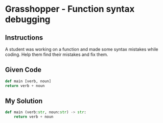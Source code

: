 # Grasshopper - Function syntax debugging

## Instructions

A student was working on a function and made some syntax mistakes while coding. Help them find their mistakes and fix them.



## Given Code
```python
def main [verb, noun]
return verb + noun
```

## My Solution
```python
def main (verb:str, noun:str) -> str:
    return verb + noun
```
